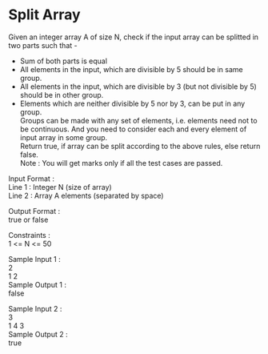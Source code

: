 # Split Array



 
Given an integer array A of size N, check if the input array can be splitted in two parts such that -              
- Sum of both parts is equal              
- All elements in the input, which are divisible by 5 should be in same group.              
- All elements in the input, which are divisible by 3 (but not divisible by 5) should be in other group.            
- Elements which are neither divisible by 5 nor by 3, can be put in any group.           
Groups can be made with any set of elements, i.e. elements need not to be continuous. And you need to consider each and every element of input array in some group.             
Return true, if array can be split according to the above rules, else return false.              
Note : You will get marks only if all the test cases are passed.

Input Format :                         
Line 1 : Integer N (size of array)                  
Line 2 : Array A elements (separated by space)                

Output Format :            
true or false           

Constraints :           
1 <= N <= 50         

Sample Input 1 :              
2              
1 2                
Sample Output 1 :           
false          

Sample Input 2 :           
3          
1 4 3                
Sample Output 2 :            
true     
